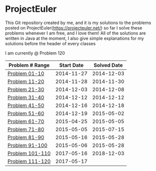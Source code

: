 ProjectEuler
============

This Git repository created by me, and it is my solutions to the problems posted on ProjectEuler(https://projecteuler.net/) so far
I solve these problems whenever I am free, and I love them!
All of the solutions are written in Java at the moment, I also give simple explanations for my solutions before the header of every classes


I am currently @ Problem 120


|   Problem # Range |  Start Date  |  Solved Date |
| ------------- | ------------- | ------------- |
|  [Problem 01-10](https://github.com/tiger1993118/ProjectEuler/tree/master/ProjectEuler/src/part1/problem001to010)  | 2014-11-27 | 2014-12-03 | 
|  [Problem 11-20](https://github.com/tiger1993118/ProjectEuler/tree/master/ProjectEuler/src/part1/problem011to020)  | 2014-11-28 | 2014-11-30 | 
|  [Problem 21-30](https://github.com/tiger1993118/ProjectEuler/tree/master/ProjectEuler/src/part1/problem021to030)  | 2014-12-03 | 2014-12-08 | 
|  [Problem 31-40](https://github.com/tiger1993118/ProjectEuler/tree/master/ProjectEuler/src/part1/problem031to040)  | 2014-12-12 | 2014-12-12 |
|  [Problem 41-50](https://github.com/tiger1993118/ProjectEuler/tree/master/ProjectEuler/src/part1/problem041to050)  | 2014-12-16 | 2014-12-18 |
|  [Problem 51-60](https://github.com/tiger1993118/ProjectEuler/tree/master/ProjectEuler/src/part1/problem051to060)  | 2014-12-19 | 2015-05-02 |
|  [Problem 61-70](https://github.com/tiger1993118/ProjectEuler/tree/master/ProjectEuler/src/part1/problem061to070)  | 2015-04-25 | 2015-05-05 |
|  [Problem 71-80](https://github.com/tiger1993118/ProjectEuler/tree/master/ProjectEuler/src/part1/problem071to080)  | 2015-05-05 | 2015-07-15 |
|  [Problem 81-90](https://github.com/tiger1993118/ProjectEuler/tree/master/ProjectEuler/src/part1/problem081to090)  | 2015-05-16 | 2015-05-28 |
|  [Problem 91-100](https://github.com/tiger1993118/ProjectEuler/tree/master/ProjectEuler/src/part1/problem091to100) | 2015-05-06 | 2015-05-28 |
| [Problem 101-110](https://github.com/tiger1993118/ProjectEuler/tree/master/ProjectEuler/src/part2/problem101to110)  | 2017-05-16 | 2018-12-03 |
| [Problem 111-120](https://github.com/tiger1993118/ProjectEuler/tree/master/ProjectEuler/src/part2/problem111to120)  | 2017-05-17 |  |




